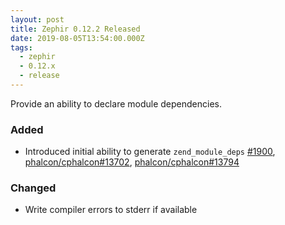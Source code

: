 ```yaml
---
layout: post
title: Zephir 0.12.2 Released
date: 2019-08-05T13:54:00.000Z
tags:
  - zephir
  - 0.12.x
  - release
---
```

Provide an ability to declare module dependencies.

### Added
- Introduced initial ability to generate `zend_module_deps`
  [#1900](https://github.com/phalcon/zephir/pull/1900),
  [phalcon/cphalcon#13702](https://github.com/phalcon/cphalcon/issues/13702),
  [phalcon/cphalcon#13794](https://github.com/phalcon/cphalcon/pull/13794)

### Changed
- Write compiler errors to stderr if available
